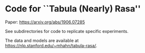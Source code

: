 # Code for ``Tabula (Nearly) Rasa''

Paper: https://arxiv.org/abs/1906.07285

See subdirectories for code to replicate specific experiments.

The data and models are available at https://nlp.stanford.edu/~mhahn/tabula-rasa/.

